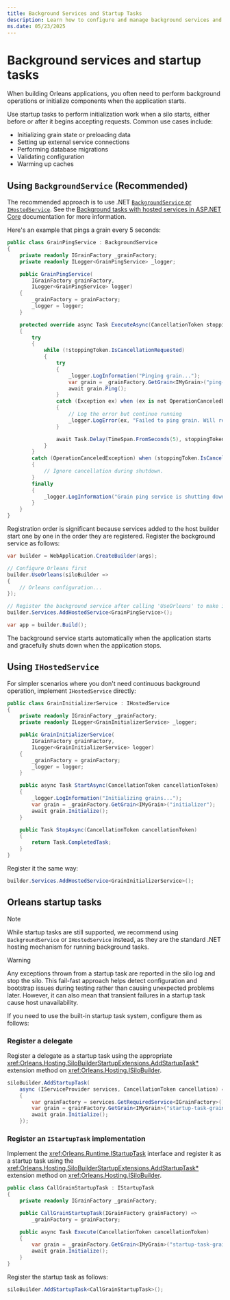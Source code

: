 ```yaml
---
title: Background Services and Startup Tasks
description: Learn how to configure and manage background services and startup tasks in .NET Orleans.
ms.date: 05/23/2025
---
```


# Background services and startup tasks

When building Orleans applications, you often need to perform background operations or initialize components when the application starts.

Use startup tasks to perform initialization work when a silo starts, either before or after it begins accepting requests. Common use cases include:

- Initializing grain state or preloading data
- Setting up external service connections
- Performing database migrations
- Validating configuration
- Warming up caches

## Using `BackgroundService` (Recommended)

The recommended approach is to use .NET [`BackgroundService` or `IHostedService`](/aspnet/core/fundamentals/host/hosted-services). See the [Background tasks with hosted services in ASP.NET Core](/aspnet/core/fundamentals/host/hosted-services) documentation for more information.

Here's an example that pings a grain every 5 seconds:

```csharp
public class GrainPingService : BackgroundService
{
    private readonly IGrainFactory _grainFactory;
    private readonly ILogger<GrainPingService> _logger;

    public GrainPingService(
        IGrainFactory grainFactory,
        ILogger<GrainPingService> logger)
    {
        _grainFactory = grainFactory;
        _logger = logger;
    }

    protected override async Task ExecuteAsync(CancellationToken stoppingToken)
    {
        try
        {
            while (!stoppingToken.IsCancellationRequested)
            {
                try
                {
                    _logger.LogInformation("Pinging grain...");
                    var grain = _grainFactory.GetGrain<IMyGrain>("ping-target");
                    await grain.Ping();
                }
                catch (Exception ex) when (ex is not OperationCanceledException)
                {
                    // Log the error but continue running
                    _logger.LogError(ex, "Failed to ping grain. Will retry in 5 seconds.");
                }

                await Task.Delay(TimeSpan.FromSeconds(5), stoppingToken);
            }
        }
        catch (OperationCanceledException) when (stoppingToken.IsCancellationRequested)
        {
            // Ignore cancellation during shutdown.
        }
        finally
        {
            _logger.LogInformation("Grain ping service is shutting down.");
        }
    }
}
```

Registration order is significant because services added to the host builder start one by one in the order they are registered. Register the background service as follows:

```csharp
var builder = WebApplication.CreateBuilder(args);

// Configure Orleans first
builder.UseOrleans(siloBuilder => 
{
    // Orleans configuration...
});

// Register the background service after calling 'UseOrleans' to make it start once Orleans has started.
builder.Services.AddHostedService<GrainPingService>();

var app = builder.Build();
```

The background service starts automatically when the application starts and gracefully shuts down when the application stops.

## Using `IHostedService`

For simpler scenarios where you don't need continuous background operation, implement `IHostedService` directly:

```csharp
public class GrainInitializerService : IHostedService
{
    private readonly IGrainFactory _grainFactory;
    private readonly ILogger<GrainInitializerService> _logger;

    public GrainInitializerService(
        IGrainFactory grainFactory,
        ILogger<GrainInitializerService> logger)
    {
        _grainFactory = grainFactory;
        _logger = logger;
    }

    public async Task StartAsync(CancellationToken cancellationToken)
    {
        _logger.LogInformation("Initializing grains...");
        var grain = _grainFactory.GetGrain<IMyGrain>("initializer");
        await grain.Initialize();
    }

    public Task StopAsync(CancellationToken cancellationToken)
    {
        return Task.CompletedTask;
    }
}
```

Register it the same way:

```csharp
builder.Services.AddHostedService<GrainInitializerService>();
```

## Orleans startup tasks

> [!NOTE]
> While startup tasks are still supported, we recommend using `BackgroundService` or `IHostedService` instead, as they are the standard .NET hosting mechanism for running background tasks.

> [!WARNING]
> Any exceptions thrown from a startup task are reported in the silo log and stop the silo. This fail-fast approach helps detect configuration and bootstrap issues during testing rather than causing unexpected problems later. However, it can also mean that transient failures in a startup task cause host unavailability.

If you need to use the built-in startup task system, configure them as follows:

### Register a delegate

Register a delegate as a startup task using the appropriate <xref:Orleans.Hosting.SiloBuilderStartupExtensions.AddStartupTask*> extension method on <xref:Orleans.Hosting.ISiloBuilder>.

```csharp
siloBuilder.AddStartupTask(
    async (IServiceProvider services, CancellationToken cancellation) =>
    {
        var grainFactory = services.GetRequiredService<IGrainFactory>();
        var grain = grainFactory.GetGrain<IMyGrain>("startup-task-grain");
        await grain.Initialize();
    });
```

### Register an `IStartupTask` implementation

Implement the <xref:Orleans.Runtime.IStartupTask> interface and register it as a startup task using the <xref:Orleans.Hosting.SiloBuilderStartupExtensions.AddStartupTask*> extension method on <xref:Orleans.Hosting.ISiloBuilder>.

```csharp
public class CallGrainStartupTask : IStartupTask
{
    private readonly IGrainFactory _grainFactory;

    public CallGrainStartupTask(IGrainFactory grainFactory) =>
        _grainFactory = grainFactory;

    public async Task Execute(CancellationToken cancellationToken)
    {
        var grain = _grainFactory.GetGrain<IMyGrain>("startup-task-grain");
        await grain.Initialize();
    }
}
```

Register the startup task as follows:

```csharp
siloBuilder.AddStartupTask<CallGrainStartupTask>();
```
